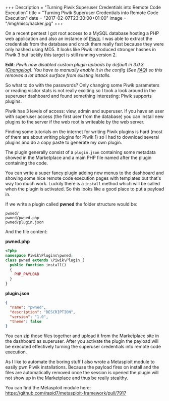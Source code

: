+++
Description = "Turning Piwik Superuser Credentials into Remote Code Execution"
title = "Turning Piwik Superuser Credentials into Remote Code Execution"
date = "2017-02-07T23:30:00+01:00"
image = "/img/misc/hacker.jpg"
+++

On a recent pentest I got root access to a MySQL database hosting a PHP web application and also an instance of [Piwik](https://piwik.org/). I was able to extract the credentials from the database and crack them really fast because they were only hashed using MD5. It looks like Piwik introduced stronger hashes in Piwik 3 but luckily this target is still running version 2.

**Edit**: _Piwik now disabled custom plugin uploads by default in 3.0.3 ([Changelog](https://piwik.org/changelog/piwik-3-0-3/)). You have to manually enable it in the config (See [FAQ](https://piwik.org/faq/plugins/faq_21/)) so this removes a lot attack surface from existing installs._

<!--more-->

So what to do with the passwords? Only changing some Piwik parameters or reading visitor stats is not really exciting so I took a look around in the superuser dashboard and found something interesting: Piwik supports plugins.

Piwik has 3 levels of access: view, admin and superuser. If you have an user with superuser access (the first user from the database) you can install new plugins to the server if the web root is writeable by the web server.

Finding some tutorials on the internet for writing Piwik plugins is hard (most of them are about writing plugins for Piwik 1) so I had to download several plugins and do a copy paste to generate my own plugin.

The plugin generally consist of a `plugin.json` containing some metadata showed in the Marketplace and a main PHP file named after the plugin containing the code.

You can write a super fancy plugin adding new menus to the dashboard and showing some nice remote code execution pages with templates but that's way too much work. Luckily there is a `install` method which will be called when the plugin is activated. So this looks like a good place to put a payload in.

If we write a plugin called **pwned** the folder structure would be:

```
pwned/
pwned/pwned.php
pwned/plugin.json
```

And the file content:

**pwned.php**

```php
<?php
namespace Piwik\Plugins\pwned;
class pwned extends \Piwik\Plugin {
  public function install()
  {
    PHP_PAYLOAD
  }
}
```

**plugin.json**

```json
{
  "name": "pwned",
  "description": "DESCRIPTION",
  "version": "1.0",
  "theme": false
}
```

You can zip those files together and upload it from the Marketplace site in the dashboard as superuser. After you activate the plugin the payload will be executed effectively turning the superuser credentials into remote code execution.

As I like to automate the boring stuff I also wrote a Metasploit module to easily pwn Piwik installations. Because the payload fires on install and the files are automatically removed once the session is opened the plugin will not show up in the Marketplace and thus be really stealthy.

You can find the Metasploit module here: https://github.com/rapid7/metasploit-framework/pull/7917
